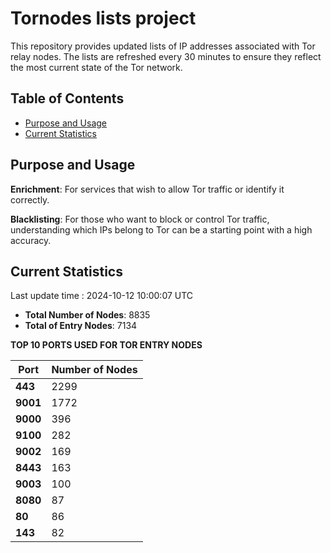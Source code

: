 # Tornodes lists project

This repository provides updated lists of IP addresses associated with Tor relay nodes. The lists are refreshed every 30 minutes to ensure they reflect the most current state of the Tor network.

## Table of Contents

- [Purpose and Usage](#purpose-and-usage)
- [Current Statistics](#current-statistics)


## Purpose and Usage

**Enrichment**: For services that wish to allow Tor traffic or identify it correctly.

**Blacklisting**: For those who want to block or control Tor traffic, understanding which IPs belong to Tor can be a starting point with a high accuracy.

## Current Statistics

Last update time : 2024-10-12 10:00:07 UTC

- **Total Number of Nodes**: 8835
- **Total of Entry Nodes**: 7134

**TOP 10 PORTS USED FOR TOR ENTRY NODES**

| **Port** | **Number of Nodes** |
|------|-----------------|
| **443**   | 2299  |
| **9001**   | 1772  |
| **9000**   | 396  |
| **9100**   | 282  |
| **9002**   | 169  |
| **8443**   | 163  |
| **9003**   | 100  |
| **8080**   | 87  |
| **80**   | 86  |
| **143**   | 82  |

